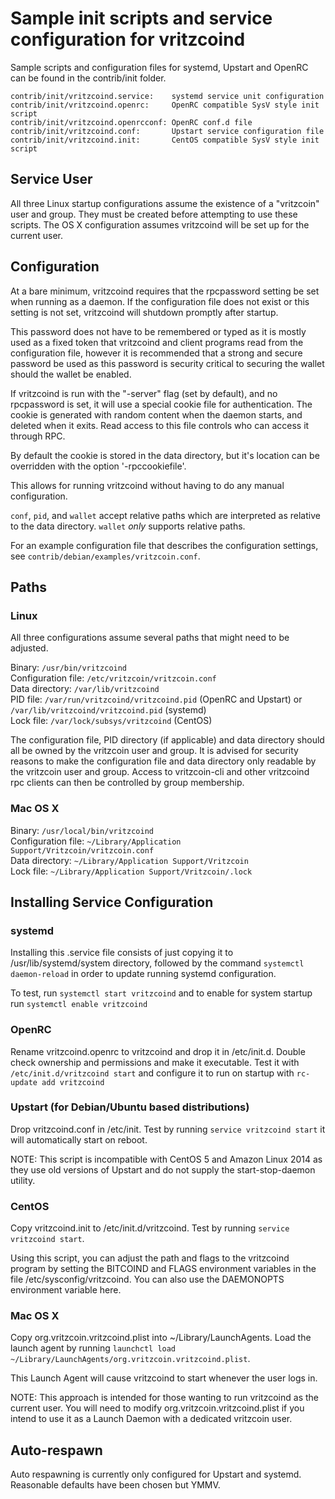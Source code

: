 Sample init scripts and service configuration for vritzcoind
==========================================================

Sample scripts and configuration files for systemd, Upstart and OpenRC
can be found in the contrib/init folder.

    contrib/init/vritzcoind.service:    systemd service unit configuration
    contrib/init/vritzcoind.openrc:     OpenRC compatible SysV style init script
    contrib/init/vritzcoind.openrcconf: OpenRC conf.d file
    contrib/init/vritzcoind.conf:       Upstart service configuration file
    contrib/init/vritzcoind.init:       CentOS compatible SysV style init script

Service User
---------------------------------

All three Linux startup configurations assume the existence of a "vritzcoin" user
and group.  They must be created before attempting to use these scripts.
The OS X configuration assumes vritzcoind will be set up for the current user.

Configuration
---------------------------------

At a bare minimum, vritzcoind requires that the rpcpassword setting be set
when running as a daemon.  If the configuration file does not exist or this
setting is not set, vritzcoind will shutdown promptly after startup.

This password does not have to be remembered or typed as it is mostly used
as a fixed token that vritzcoind and client programs read from the configuration
file, however it is recommended that a strong and secure password be used
as this password is security critical to securing the wallet should the
wallet be enabled.

If vritzcoind is run with the "-server" flag (set by default), and no rpcpassword is set,
it will use a special cookie file for authentication. The cookie is generated with random
content when the daemon starts, and deleted when it exits. Read access to this file
controls who can access it through RPC.

By default the cookie is stored in the data directory, but it's location can be overridden
with the option '-rpccookiefile'.

This allows for running vritzcoind without having to do any manual configuration.

`conf`, `pid`, and `wallet` accept relative paths which are interpreted as
relative to the data directory. `wallet` *only* supports relative paths.

For an example configuration file that describes the configuration settings,
see `contrib/debian/examples/vritzcoin.conf`.

Paths
---------------------------------

### Linux

All three configurations assume several paths that might need to be adjusted.

Binary:              `/usr/bin/vritzcoind`  
Configuration file:  `/etc/vritzcoin/vritzcoin.conf`  
Data directory:      `/var/lib/vritzcoind`  
PID file:            `/var/run/vritzcoind/vritzcoind.pid` (OpenRC and Upstart) or `/var/lib/vritzcoind/vritzcoind.pid` (systemd)  
Lock file:           `/var/lock/subsys/vritzcoind` (CentOS)  

The configuration file, PID directory (if applicable) and data directory
should all be owned by the vritzcoin user and group.  It is advised for security
reasons to make the configuration file and data directory only readable by the
vritzcoin user and group.  Access to vritzcoin-cli and other vritzcoind rpc clients
can then be controlled by group membership.

### Mac OS X

Binary:              `/usr/local/bin/vritzcoind`  
Configuration file:  `~/Library/Application Support/Vritzcoin/vritzcoin.conf`  
Data directory:      `~/Library/Application Support/Vritzcoin`  
Lock file:           `~/Library/Application Support/Vritzcoin/.lock`  

Installing Service Configuration
-----------------------------------

### systemd

Installing this .service file consists of just copying it to
/usr/lib/systemd/system directory, followed by the command
`systemctl daemon-reload` in order to update running systemd configuration.

To test, run `systemctl start vritzcoind` and to enable for system startup run
`systemctl enable vritzcoind`

### OpenRC

Rename vritzcoind.openrc to vritzcoind and drop it in /etc/init.d.  Double
check ownership and permissions and make it executable.  Test it with
`/etc/init.d/vritzcoind start` and configure it to run on startup with
`rc-update add vritzcoind`

### Upstart (for Debian/Ubuntu based distributions)

Drop vritzcoind.conf in /etc/init.  Test by running `service vritzcoind start`
it will automatically start on reboot.

NOTE: This script is incompatible with CentOS 5 and Amazon Linux 2014 as they
use old versions of Upstart and do not supply the start-stop-daemon utility.

### CentOS

Copy vritzcoind.init to /etc/init.d/vritzcoind. Test by running `service vritzcoind start`.

Using this script, you can adjust the path and flags to the vritzcoind program by
setting the BITCOIND and FLAGS environment variables in the file
/etc/sysconfig/vritzcoind. You can also use the DAEMONOPTS environment variable here.

### Mac OS X

Copy org.vritzcoin.vritzcoind.plist into ~/Library/LaunchAgents. Load the launch agent by
running `launchctl load ~/Library/LaunchAgents/org.vritzcoin.vritzcoind.plist`.

This Launch Agent will cause vritzcoind to start whenever the user logs in.

NOTE: This approach is intended for those wanting to run vritzcoind as the current user.
You will need to modify org.vritzcoin.vritzcoind.plist if you intend to use it as a
Launch Daemon with a dedicated vritzcoin user.

Auto-respawn
-----------------------------------

Auto respawning is currently only configured for Upstart and systemd.
Reasonable defaults have been chosen but YMMV.
